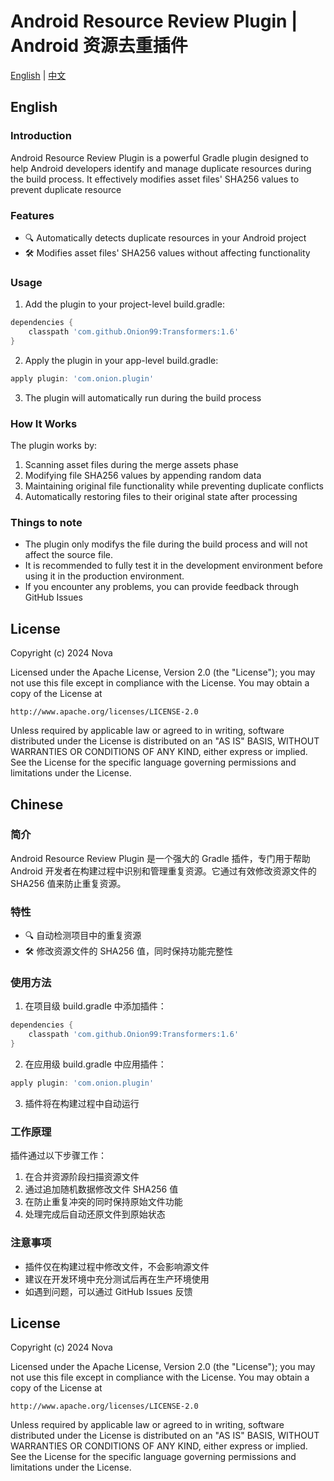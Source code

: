 # Android Resource Review Plugin | Android 资源去重插件

[English](#english) | [中文](#chinese)

## English

### Introduction
Android Resource Review Plugin is a powerful Gradle plugin designed to help Android developers identify and manage duplicate resources during the build process. It effectively modifies asset files' SHA256 values to prevent duplicate resource

### Features
- 🔍 Automatically detects duplicate resources in your Android project
- 🛠 Modifies asset files' SHA256 values without affecting functionality

### Usage

1. Add the plugin to your project-level build.gradle:

```groovy
dependencies {
    classpath 'com.github.Onion99:Transformers:1.6'
}
```

2. Apply the plugin in your app-level build.gradle:

```groovy
apply plugin: 'com.onion.plugin'
```

3. The plugin will automatically run during the build process

### How It Works
The plugin works by:
1. Scanning asset files during the merge assets phase
2. Modifying file SHA256 values by appending random data
3. Maintaining original file functionality while preventing duplicate conflicts
4. Automatically restoring files to their original state after processing

### Things to note
- The plugin only modifys the file during the build process and will not affect the source file.
- It is recommended to fully test it in the development environment before using it in the production environment.
- If you encounter any problems, you can provide feedback through GitHub Issues

## License

Copyright (c) 2024 Nova

Licensed under the Apache License, Version 2.0 (the "License");
you may not use this file except in compliance with the License.
You may obtain a copy of the License at

    http://www.apache.org/licenses/LICENSE-2.0

Unless required by applicable law or agreed to in writing, software
distributed under the License is distributed on an "AS IS" BASIS,
WITHOUT WARRANTIES OR CONDITIONS OF ANY KIND, either express or implied.
See the License for the specific language governing permissions and
limitations under the License.

## Chinese

### 简介
Android Resource Review Plugin 是一个强大的 Gradle 插件，专门用于帮助 Android 开发者在构建过程中识别和管理重复资源。它通过有效修改资源文件的 SHA256 值来防止重复资源。

### 特性
- 🔍 自动检测项目中的重复资源
- 🛠 修改资源文件的 SHA256 值，同时保持功能完整性

### 使用方法

1. 在项目级 build.gradle 中添加插件：
```groovy
dependencies {
    classpath 'com.github.Onion99:Transformers:1.6'
}
```

2. 在应用级 build.gradle 中应用插件：
```groovy
apply plugin: 'com.onion.plugin'
```

3. 插件将在构建过程中自动运行

### 工作原理
插件通过以下步骤工作：
1. 在合并资源阶段扫描资源文件
2. 通过追加随机数据修改文件 SHA256 值
3. 在防止重复冲突的同时保持原始文件功能
4. 处理完成后自动还原文件到原始状态

### 注意事项
- 插件仅在构建过程中修改文件，不会影响源文件
- 建议在开发环境中充分测试后再在生产环境使用
- 如遇到问题，可以通过 GitHub Issues 反馈

## License

Copyright (c) 2024 Nova

Licensed under the Apache License, Version 2.0 (the "License");
you may not use this file except in compliance with the License.
You may obtain a copy of the License at

    http://www.apache.org/licenses/LICENSE-2.0

Unless required by applicable law or agreed to in writing, software
distributed under the License is distributed on an "AS IS" BASIS,
WITHOUT WARRANTIES OR CONDITIONS OF ANY KIND, either express or implied.
See the License for the specific language governing permissions and
limitations under the License.